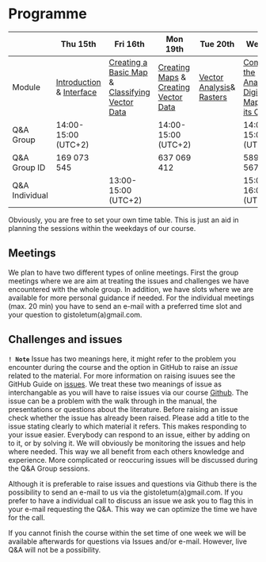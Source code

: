 # Programme 

||Thu 15th|Fri 16th|Mon 19th|Tue 20th|Wed 21st|Thu 22nd 
|-----|-----|-----|-----|-----|-----|-----|
|Module|[Introduction](https://github.com/Toletum-Network/AutumnSchool_2020/blob/master/Training_Manual/1.%20Course%20Introduction.md) & [Interface](https://github.com/Toletum-Network/AutumnSchool_2020/blob/master/Training_Manual/2.%20Module:_The_Interface.md)|[Creating a Basic Map](https://github.com/Toletum-Network/AutumnSchool_2020/blob/master/Training_Manual/3.%20Module:_Creating_a_Basic_Map.md) & [Classifying Vector Data](https://github.com/Toletum-Network/AutumnSchool_2020/blob/master/Training_Manual/4.%20Module:%20Classifying%20Vector%20Data.md)|[Creating Maps](https://github.com/Toletum-Network/AutumnSchool_2020/blob/master/Training_Manual/5.%20Module:%20Creating%20Maps.md) & [Creating Vector Data](https://github.com/Toletum-Network/AutumnSchool_2020/blob/master/Training_Manual/6.%20Module:%20Creating%20Vector%20Data.md)|[Vector Analysis](https://github.com/Toletum-Network/AutumnSchool_2020/blob/master/Training_Manual/7.%20Module:%20Vector%20Analysis.md)& [Rasters](https://github.com/Toletum-Network/AutumnSchool_2020/blob/master/Training_Manual/8.%20Module:%20Rasters.md)| [Completing the Analysis](https://github.com/Toletum-Network/AutumnSchool_2020/blob/master/Training_Manual/9.%20Module:%20Completing%20the%20Analysis.md) & [Digitizing a Map and its Content](https://github.com/Toletum-Network/AutumnSchool_2020/blob/master/Training_Manual/10.%20Module:_Digitizing_a_Map_and_its_Content.md)| [Spatial Analyses](https://github.com/Toletum-Network/AutumnSchool_2020/blob/master/Training_Manual/11.%20Module:_First_Analyses.md) & [Site Catchment](https://github.com/Toletum-Network/AutumnSchool_2020/blob/master/Training_Manual/12.%20Module:_Site_Catchment.md)|
|Q&A Group|14:00-15:00 (UTC+2)||14:00-15:00 (UTC+2)| |14:00-15:00 (UTC+2)|14:00-15:00 (UTC+2)| |
|Q&A Group ID|169 073 545||637 069 412| |589 094 567|717 000 435| |
|Q&A Individual| |13:00-15:00 (UTC+2)| | |15:00-16:00 (UTC+2)| |

Obviously, you are free to set your own time table. This is just an aid in planning the sessions within the weekdays of our course. 

## Meetings
We plan to have two different types of online meetings. First the group meetings where we are aim at treating the issues and challenges we have encountered with the whole group. In addition, we have slots where we are available for more personal guidance if needed. For the individual meetings (max. 20 min) you have to send an e-mail with a preferred time slot and your question to gistoletum(a)gmail.com. 

## Challenges and issues 
**``! Note``** Issue has two meanings here, it might refer to the problem you encounter during the course and the option in GitHub to raise an _issue_ related to the material. For more information on raising isuues see the GitHub Guide on [issues](https://guides.github.com/features/issues/). We treat these two meanings of issue as interchangable as you will have to raise issues via our course [Github](https://github.com/Toletum-Network/AutumnSchool_2020/issues). The issue can be a problem with the walk through in the manual, the presentations or questions about the literature. Before raising an issue check whether the issue has already been raised. Please add a title to the issue stating clearly to which material it refers. This makes responding to your issue easier.
Everybody can respond to an issue, either by adding on to it, or by solving it. We will obviously be monitoring the issues and help where needed. This way we all benefit from each others knowledge and experience. 
More complicated or reoccuring issues will be discussed during the Q&A Group sessions. 

Although it is preferable to raise issues and questions via Github there is the possibility to send an e-mail to us via the gistoletum(a)gmail.com.
If you prefer to have a individual call to discuss an issue we ask you to flag this in your e-mail requesting the Q&A. This way we can optimize the time we have for the call.

If you cannot finish the course within the set time of one week we will be available afterwards for questions via Issues and/or e-mail. However, live Q&A will not be a possibility.
